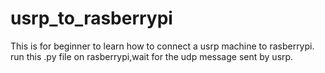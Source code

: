 # usrp_to_rasberrypi
This is for beginner to learn how to connect a usrp machine to rasberrypi.
run this .py file on rasberrypi,wait for the udp message sent by usrp.
